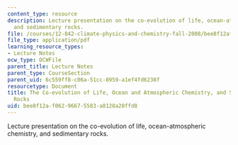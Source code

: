 ```yaml
---
content_type: resource
description: Lecture presentation on the co-evolution of life, ocean-atmospheric chemistry,
  and sedimentary rocks.
file: /courses/12-842-climate-physics-and-chemistry-fall-2008/bee8f12af06296675583a8128a28ffd8_part1_lec3.pdf
file_type: application/pdf
learning_resource_types:
- Lecture Notes
ocw_type: OCWFile
parent_title: Lecture Notes
parent_type: CourseSection
parent_uid: 6c559ff8-c06a-51cc-8959-a1ef4fd6238f
resourcetype: Document
title: The Co-evolution of Life, Ocean and Atmospheric Chemistry, and Sedimentary
  Rocks
uid: bee8f12a-f062-9667-5583-a8128a28ffd8
---
```

Lecture presentation on the co-evolution of life, ocean-atmospheric chemistry, and sedimentary rocks.

